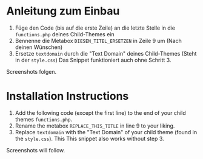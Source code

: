# Anleitung zum Einbau

1. Füge den Code (bis auf die erste Zeile) an die letzte Stelle in die `functions.php` deines Child-Themes ein
2. Bennenne die Metabox `DIESEN_TITEL_ERSETZEN` in Zeile 9 um (Nach deinen Wünschen)
3. Ersetze `textdomain` durch die "Text Domain" deines Child-Themes (Steht in der `style.css`)
   Das Snippet funktioniert auch ohne Schritt 3.

Screenshots folgen.

# Installation Instructions

1. Add the following code (except the first line) to the end of your child themes `functions.php`.
2. Rename the metabox `REPLACE_THIS_TITLE` in line 9 to your liking.
3. Replace `textdomain` with the "Text Domain" of your child theme (found in the `style.css`). This This snippet also works without step 3.

Screenshots will follow.
